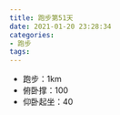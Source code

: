 ```yaml
---
title: 跑步第51天
date: 2021-01-20 23:28:34
categories: 
- 跑步
tags:
---
```


- 跑步：1km
- 俯卧撑：100
- 仰卧起坐：40

